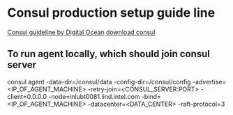 # Consul production setup guide line
[Consul guideline by Digital Ocean](https://www.digitalocean.com/community/tutorials/how-to-configure-consul-in-a-production-environment-on-ubuntu-14-04)
[download consul](https://www.consul.io/downloads)

## To run agent locally, which should join consul server 
consul agent -data-dir=/consul/data -config-dir=/consul/config -advertise=<IP_OF_AGENT_MACHINE> -retry-join=<CONSUL_SERVER:PORT> -client=0.0.0.0 -node=inlubt0081.iind.intel.com -bind=<IP_OF_AGENT_MACHINE> -datacenter=<DATA_CENTER> -raft-protocol=3
